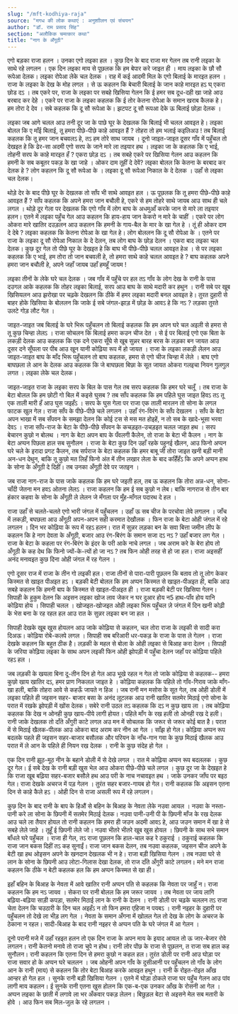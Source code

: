 ```yaml
---
slug: "/mft-kodhiya-raja"
source: "मगध की लोक कथाएं : अनुशाीलन एवं संचयन"
author: "डॉ. राम प्रसाद सिंह"
section: "अलौकिक चमत्‍कार कथा"
title: "नाग के अँगूठी"
---
```

एगो बड़का राजा हलन । उनका एगो लइका हल । कुछ दिन के बाद राजा मर गेलन तब रानी लइका के साथे रहे लगलन । एक दिन लइका माय से पूछलक कि हम बेपार करे जाइत ही । माय लइका के छौ सौ रूपेआ देलक। लइका रोपेआ लेके चल देलक । राह में कई आदमी मिल के एगो बिलाई के मारइत हलन । राजा के लइका के देख के मोह लगल । से ऊ कहलन कि बेचारी बिलाई के जान काहे मारइत हऽ घ् एकरा छोड दऽ । तब एकरे पर, राजा के लइका पर सबहे खिसिया गेलन कि ई हमर सब दूध-दही खा जाहे आउ बरबाद कर देहे । एकरे पर राजा के लइका कहलक कि ई तोर केतना रोपेआ के समान खराब कैलक हे। हम तोरा दे देव । सबे कहलक कि दू सौ रूपेआ के। झटपट दू सौ रूपआ देके ऊ बिलाई छोड़ा देलक । 

लइका जब आगे चलल आउ तनी दूर जा के पाछे घूर के देखलक कि बिलाई भी चलल आवइत हे। लइका बोलल कि ए माँई बिलाई, तू हमरा पीछे-पीछे काहे आवइत हैं ? तोहरा तो हम भलाई कइलिअउ ! तब बिलाई कहलक कि तू हमर जान बचवलऽ हे, तऽ हम तोरे साथ जायब । दूनो जाइत-जाइत दूसर गाँव में पहुँचल तो देखइत हे कि ढेर-सा अदमी एगो सरप के जाने मारे ला तइयार हथ । लइका जा के कहलक कि ए भाई, तोहनी सरप के काहे मारइत हँ ? एकरा छोड़ दऽ । तब सबहे एकरे पर खिसिया गेलन आउ कहलन कि हमनी के सब कबूतर पकड़ के खा जाहे । ओकर दाम तूहीं दे देवें? लइका बोलल कि केतना के बरबाद कर देलक हे ? लोग कहलन कि दू सौ रूपेआ के । लइका दू सौ रूपेआ निकाल के दे देलक । उहाँ से लइका चल देलक। 

थोड़े देर के बाद पीछे घूर के देखलक तो साँप भी साथे आवइत हल । ऊ पूछलक कि तू हमरा पीछे-पीछे काहे आवइत हैं ? साँप कहलक कि अपने हमरा जान बचौली हे, एकरे से हम तोहरे साथे जायब आउ साथ ही चले लगल । थोड़े दूर गेला पर देखलक कि एगो गाँव में लोग बाघ के अधमुआँ करके जान से मारे ला तइयार हलन। एतने में लइका पहुँच गेल आउ कहलन कि हाय-हाय जान केकरो न मारे के चाहीं । एकरे पर लोग ओकरा मारे खातिर दउड़लन आउ कहलन कि हमनी के गाय-बैल के मार के खा गेल हे । तूं ही ओकर दाम दे देबे ? लइका कहलक कि केतना रोपेआ के खा गेल हे। लोग बोललन कि दू सौ रोपेआ के । एतने पर राजा के लइका दू सौ रोपेआ निकाल के दे देलन, तब लोग बाघ के छोड़ देलन । एकरा बाद लइका चल देलक। कुछ दूर गेल तो पीछे घूर के देखइत हे कि बाघ भी पीछे-पीछे चलल आवइत हेअ । से पर लइका कहलक कि ए भाई, हम तोरा तो जान बचवली हे, तो हमरा साथे काहे चलल आवइत हे ? बाघ कहलक अपने हमरा जान बचौली हे, अपने जहाँ जायब उहाँ हमहूँ जायम ! 

लइका तीनों के लेके घरे चल देलक । जब गाँव में पहुँचे पर हल तऽ गाँव के लोग देख के रानी के पास दउगल आके कहलक कि तोहर लइका बिलाई, सरप आउ बाघ के साथे मदारी कर हथुन । रानी सबे पर खूब खिसियलन आउ झरोखा पर चढ़के देखलन कि ठीके में हमर लइका मदारी बनल आवइत हे। तुरत दुहारी से बाहर होके खिसिया के बोललन कि जाके ई सबे जंगल-झाड़ में छोड़ के आवऽ हे कि नऽ ? लड़का तुरते उलटे गोड़ लौट गेल । 

जाइत-जाइत जब बिलाई के घरे भिरू पहुँचलन तो बिलाई कहलक कि हम अपन घरे चल अइली से हमरा से तू कुछ चिन्हा लेलऽ । राजा सोचलन कि बिलाई हमरा कउन चीज देत । से ई पर बिलाई एगो एक बिता के लकड़ी देलक आउ कहलक कि एक दने एकरा सूँघे से खूब सुन्नर बारह बरस के लड़का बन जायत आउ दूसर दने सूँघला पर पीब आउ खून यानी कोढ़िया रूप में हो जायत । राजा के लइका लकड़ी लेलन आउ जाइत-जाइत बाघ के माँद भिरू पहुँचलन तो बाघ कहलक, हमरा से एगो चीज चिन्हा में लेले ।  बाघ एगो बाघछला ले आन के देलक आउ कहलक कि जे बाघछला बिछा के सूत जायत ओकरा गलइचा नियन गुलगुल लगत । लइका लेके चल देलक। 

जाइत-जाइत राजा के लइका सरप के बिल के पास गेल तब सरप कहलक कि हमर घरे चलूँ । तब राजा के बेटा बोलल कि हम छोटी गो बिल में कइसे घुसब ? तब साँप कहलक कि हम पहिले घुस जाइत हिवऽ तऽ तू एक ताली मारी हँ आउ घुस जइहँऽ । सरप के घुस गेला पर राजा एक ताली मारलन तो सोना के लगल फाटक खुल गेल। राजा साँप के पीछे-पीछे चले लगलन । उहाँ रंग-विरंग के साँप देखलन । साँप के बेटा अपन भाखा में सब सँपवन के समझा देलन कि कोई टस से मस मत होइहें, न तो सब के खादे-भूसा भरवा देवऽ । राजा साँप-राज के बेटा के पीछे-पीछे सँपवन के कचड़इत-उचड़इत चलल जाइत हथ । सरप बेचारन कुछो न बोलथ । नाग के बेटा अपन बाप के पँवलगी कैलेन, तो राजा के बेटा भी कैलन । नाग के बेटा अप्पन पिछला हाल सब सुनौलन । राजा के बेटा कुछ दिन उहाँ रहके पहुनई खैलन, आउ फिनो अप्पन घरे चले के इरादा प्रगट कैलन, तब सर्पराज के बेटा कहलक कि हमर बाबू जी तोरा जाइत खनी बड़ी मानी अन-धन देथुन, बाकि तू कुछो मत लिहँ फिनो अंत में तीन लखार लेला के बाद कहिँहँऽ कि अपने अप्पन हाथ के सोना के अँगूठी दे दिहीं। तब उनका अँगूठी देवे पर जतइन । 

जब राजा नाग-राज के पास जाके कहलक कि हम घरे जइती हल, तब ऊ कहलन कि तोरा अन्न-धन, सोना-चाँदी जेतना मन हवऽ ओतना लेलऽ । राजा कहलन कि हम ई सब कुछो न लेब। बाकि नागराज से तीन बार हंकार कहवा के सोना के अँगूठी ले लेलन जे मँगला पर मुँह-माँगल पदारथ दे हल । 

राजा उहाँ से चलते-चलते एगो भारी जंगल में पहुँचलन । उहाँ ऊ सब चीज के परचोवा लेवे लगलन । जाँच में लकड़ी, बघछला आउ अँगूठी अपन-अपन सही करमात देखौलक । फिन राजा के बेटा ओही जंगल में रहे लगलन । दिन भर कोढ़िया के रूप में रहऽ हलन। रात में सुन्नर लड़का बन के सवा बित्ता जमीन लीप के कहलन कि हे नाग देवता के अँगूठी, बजार आउ रंग-बिरंग के समान सजा दऽ नऽ ? उहाँ बजार लग गेल । राजा के बेटा के कहला पर रंग-बिरंग के इंदर के परी आके नाचे लगल । जब अराम करे के बेरा होय तो अँगूठी के कह देथ कि फिनो ज्यों-के-त्यों हो जा नऽ ? तब फिन ओही तरह से हो जा हल। राजा अइसहीं अनंद मनावइत कुछ दिना ओही जंगल में रह गेलन । 

एगो दूसर राज में राजा के तीन गो लइकी हल। राजा तीनों से पारा-पारी पूछलन कि बताव तो तू लोग केकर किस्मत से खाइत पीअइत हऽ । बड़की बेटी बोलल कि हम अप्पन किस्मत से खाइत-पीअइत ही, बाकि आउ सबहे कहलन कि हमनी बाप के किस्मत से खाइत-पीअइत ही । राजा बड़की बेटी पर खिसिया गेलन। सिपाही के हुकुम देलन कि अइसन लइका खोज लाव जेकर न घर दुआर होय न5 हाथ-पाँव होय यानि कोढ़िया होय । सिपाही चलल । खोजइत-खोजइत ओही लइका भिरू पहुँचल ज़े जंगल में दिन खनी कोढ़ी के भेस बना के रह रहल हल आउ रात के सुन्नर लइका बन जा हल । 

सिपाही देखके खूब खुस होयलन आउ जाके कोढ़िया से कहलन, चल तोरा राजा के लइकी से सादी करा दिअऊ। कोढ़िया रोबे-कलपे लगल । सिपाही सब बरिआरी धर-पकड़ के राजा के पास ले गेलन । राजा देखके कहलन कि बहुत ठीक है। लड़की के महल से बोला के ओही लइका से बिआह करा देलन । सिपाही के जरिया कोढ़िया लइका के साथ अपन लइकी फिन ओही झोपड़ी में पहुँचा देलन जहाँ पर कोढ़िया पहिले रहऽ हल । 

जब लड़की के खयला बिना दू-तीन दिन हो गेल आउ भूखे रहल न गेल तो जाके कोढ़िया से कहलक-- हमरा कुछो खाय खातिर दऽ, हमर प्राण निकलल जाइत हे । कोढ़िया कहलक कि पहिले तो गाँव-गिराव जाके माँग-खा हली, बाकि तोहरा आवे से कहऊँ जायते न हिअ । जब रानी मन मसोस के सूत गेल, तब ओही डोली में लइका पहिले ही जइसन सहर- बाजार बसा के अनंद लूटलक आउ रानी खातिर सतमेर मिठाई एगो सोना के परात में रखके झोपड़ी में खोंस देलक। सबेरे रानी उठल तऽ कहलक कि दऽ न कुछ खाय ला । तब कोढ़िया कहलक कि देख न ओनही कुछ खाय-पीये लागी होयत। पहिले माँग के रख हली तो ओनही रख दे हली। रानी जाके देखलक तो दाँते अँगुरी काटे लगल अउ मन में सोचलक कि जरूर से जरूर कोई बात है। परात में से मिठाई खैलक-पीलक आउ ओकरा बाद अराम कर नीन आ गेल । साँझ हो गेल। कोढ़िया अप्पन रूप बदलके पहले ही जइसन सहर-बाजार बसौलक और परियन के नाँच-गान गवा के कुछ मिठाई खैलक आउ परात में ले आन के पहिले ही नियन रख देलक । रानी के कुछ संदेह हो गेल । 

एक दिन रानी झूठ-मूठ नीन के बहाने डोली में से देखे लगल । रात मे कोढ़िया अप्पन रूप बदललक । कुछ दूर गेल। ई सबे देख के रानी बड़ी खुस भेल आउ ओकरा पीछे-पीछे चले लगल । कुछ दूर जा के देखइत हे कि राजा खूब बढ़िया सहर-बजार बसौले हथ आउ परी के नाच नचावइत हथ । जाके उनकर जाँघ पर बइठ गेल। राजा देखके अचरज में पड़ गेलन । तुरंत सहर बजार-गायब हो गेल। रानी कहलक कि अइसन एतना दिन से काहे कैले हऽ । ओही दिन से राजा असली रूप में रहे लगलन। 

कुछ दिन के बाद रानी के बाप के हिऔं से बहिन के बिआह के नेवता लेके नउवा आयल । नउवा के नस्ता-पानी करे ला सोना के छिपनी में सतमेर मिठाई देलक। नउवा पानी-उनी पी के छिपनी माँज के रख देलक आउ चले ला तैयार होयल तो रानी कहलन कि हमरा ही जउन अदमी आवऽ हे, आउ जउन समान में खा हे से सबहे लेले जाहे । तूहूँ ई छिपनी लेले जो। नउवा भीतरे भीतरे खूब खुस होयल । छिपनी के साथ सभे समान बाँधले घरे पहुँचल । राजा ही गेल, तऽ राजा पूछलन कि हाल-चाल कह रे ठकुराई । ठकुराई कहलक कि राजा जान बकस दिहीं तऽ कह सुनाईं। राजा जान बकस देलन, तब नउवा कहलक, जइसन चीज अपने के बेटी खा हथ ओइसन अपने के खनदान देखलक भी न हे। राजा बड़ी खिसिया गेलन । तब नउवा घरे से लान के सोना के छिपनी आउ लोटा-गिलास देखा देलक, तो राज दाँते अँगुरी काटे लगलन। मने मन राजा कहलन कि ठीके न बेटी कहलक हल कि हम अप्पन किस्मत से खा ही। 

इहाँ बहिन के बिआह के नेवता में आवे खातिर रानी अप्पन पति से कहलक कि नेवता पर जाहुँ न। राजा कहलन कि हम नऽ जायव । सेकरा पर रानी बोलल कि हम जरूर जायव । तब नेवता पर जाय लागि बढ़िया-बढ़िया साड़ी कपड़ा, सतमेर मिठाई लान के रानी के देलन । रानी डोली पर चढ़के चललन तऽ राजा चेता देलन कि चउठारी के दिन चल अइहँऽ न तो फिन हमरा एहिजा न पयबऽ । रानी नइहर के दुहारी पर पहुँचलन तो देखे ला भीड़ लग गेल । नेवता के समान अँगना में खोलल गेल तो देख के लोग के अचरज के ठेकाना न रहल। सादी-बिआह के बाद रानी नइहर से अप्पन पति के घरे जंगल में आ गेलन । 

दूनो परानी मजे में उहाँ रहइत हलन तो एक दिन राजा के अपन माय के इयाद आयल तो ऊ जार-बेजार रोवे लगलन। रानी केतनो मनावे तो राजा चुपे न होथ। रानी लोर पोंछ के राजा से पूछलन, त राजा सब हाल कह सुनौलन। रानी कहलन कि एतना दिन से हमरा कुछो न कहल हल। तुरंत डोली पर रानी आउ घोड़ा पर राजा सवार हो के अप्पन घरे चललन । जब ओहनी अपन गाँव के दुसीआनी पर पहुँचलन तो गाँव के लोग आन के रानी (माय) से कहलन कि तोर बेटा बिआह करके आवइत हथुन । रानी के रोइत-रोइत आँख आन्हर हो गेल हल । सुनके रानी बड़ी खिसिया गेलन । एतने में घोड़ा ठोकले राजा घर पहुँच गेलन आउ पांव लागी माय कहलन। ई सुनके रानी एतना खुस होलन कि एक-ब-एक उनकर आँख के रोसनी आ गेल । अप्पन लइका के छाती में लगावे ला भर अँकवार पकड़ लेलन। बिछुड़ल बेटा से अइसने मेल सब मतारी के होवे । आउ फिन सब मिल-जुल के रहे लगलन । 